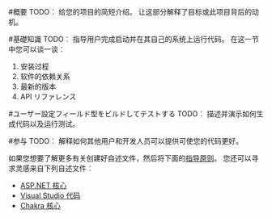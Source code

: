 #<a name="a-nameintroductiona"></a><a name="introduction"></a>概要 
TODO︰ 给您的项目的简短介绍。 让这部分解释了目标或此项目背后的动机。 

#<a name="a-namegetting-starteda"></a><a name="getting-started"></a>基礎知識
TODO︰ 指导用户完成启动并在其自己的系统上运行代码。 在这一节中您可以谈一谈︰
1.  安装过程
2.  软件的依赖关系
3.  最新的版本
4.  API リファレンス

#<a name="a-namebuild-and-testa"></a><a name="build-and-test"></a>ユーザー設定フィールド型をビルドしてテストする
TODO︰ 描述并演示如何生成代码以及运行测试。 

#<a name="a-namecontributeacontribute"></a><a name="contribute"></a>参与
TODO︰ 解释如何其他用户和开发人员可以提供可使您的代码更好。 

如果您想要了解更多有关创建好自述文件，然后将下面的[指导原则](https://www.visualstudio.com/en-us/docs/git/create-a-readme)。 您还可以寻求灵感来自下列自述文件︰
- [ASP.NET 核心](https://github.com/aspnet/Home)
- [Visual Studio 代码](https://github.com/Microsoft/vscode)
- [Chakra 核心](https://github.com/Microsoft/ChakraCore)